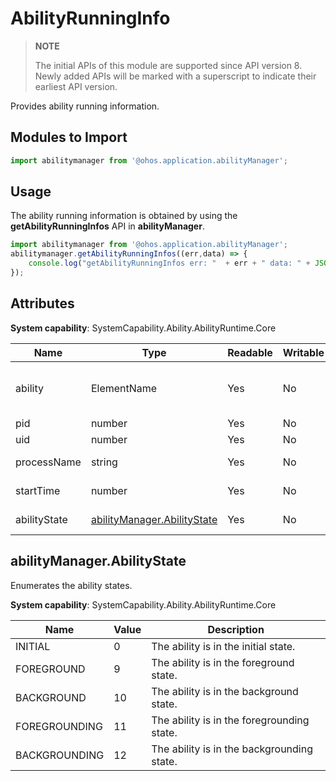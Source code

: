 # AbilityRunningInfo

> **NOTE**
> 
> The initial APIs of this module are supported since API version 8. Newly added APIs will be marked with a superscript to indicate their earliest API version.

Provides ability running information.

## Modules to Import

```js
import abilitymanager from '@ohos.application.abilityManager';
```

## Usage

The ability running information is obtained by using the **getAbilityRunningInfos** API in **abilityManager**.

```js
import abilitymanager from '@ohos.application.abilityManager';
abilitymanager.getAbilityRunningInfos((err,data) => { 
    console.log("getAbilityRunningInfos err: "  + err + " data: " + JSON.stringify(data));
});
```

## Attributes

**System capability**: SystemCapability.Ability.AbilityRuntime.Core

| Name| Type| Readable| Writable| Description|
| -------- | -------- | -------- | -------- | -------- |
| ability | ElementName | Yes| No| Information that matches an ability. | 
| pid | number | Yes| No| Process ID.| 
| uid | number | Yes| No| User ID. | 
| processName | string | Yes| No| Process name. | 
| startTime | number | Yes| No| Ability start time. | 
| abilityState | [abilityManager.AbilityState](#abilitymanagerabilitystate) | Yes| No| Ability state. | 


## abilityManager.AbilityState

Enumerates the ability states.

**System capability**: SystemCapability.Ability.AbilityRuntime.Core

| Name| Value| Description| 
| -------- | -------- | -------- |
| INITIAL | 0 | The ability is in the initial state.| 
| FOREGROUND | 9 | The ability is in the foreground state. | 
| BACKGROUND | 10 | The ability is in the background state. | 
| FOREGROUNDING | 11 | The ability is in the foregrounding state. | 
| BACKGROUNDING | 12 | The ability is in the backgrounding state. | 

